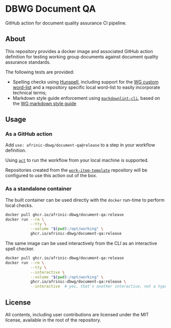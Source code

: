 # DBWG Document QA

GitHub action for document quality assurance CI pipeline.

## About

This repository provides a docker image and associated GitHub action definition
for testing working group documents against document quality assurance standards.

The following tests are provided:

-   Spelling checks using [Hunspell](https://github.com/hunspell/hunspell),
    including support for the [WG custom word-list](https://github.com/afrinic-dbwg/document-qa/blob/master/dictionary)
    and a repository specific local word-list to easily incorporate technical
    terms;
-   Markdown style guide enforcement using
    [`markdownlint-cli`](https://github.com/igorshubovych/markdownlint-cli),
    based on the [WG markdown style guide](https://github.com/afrinic-dbwg/document-qa/blob/master/style-guide.md)

## Usage

### As a GitHub action

Add `use: afrinic-dbwg/document-qa@release` to a step in your workflow
definition.

Using [`act`](https://github.com/nektos/act) to run the workflow from your local
machine is supported.

Repositories created from the [`work-item-template`](https://github.com/afrinic-dbwg/work-item-template)
repository will be configured to use this action out of the box.

### As a standalone container

The built container can be used directly with the `docker` run-time to perform
local checks.

``` sh
docker pull ghcr.io/afrinic-dbwg/document-qa:release
docker run --rm \
           --tty \
           --volume "$(pwd):/opt/working" \
           ghcr.io/afrinic-dbwg/document-qa:release
```

The same image can be used interactively from the CLI as an interactive spell
checker.

``` sh
docker pull ghcr.io/afrinic-dbwg/document-qa:release
docker run --rm \
           --tty \
           --interactive \
           --volume "$(pwd):/opt/working" \
           ghcr.io/afrinic-dbwg/document-qa:release \
           --interactive  # yes, that's another interactive, not a typo
```

## License

All contents, including user contributions are licensed under the
MIT license, available in the root of the repository.

